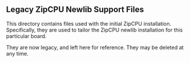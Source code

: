 ## Legacy ZipCPU Newlib Support Files

This directory contains files used with the initial ZipCPU installation.  Specifically, they are used to tailor the ZipCPU newlib installation for this particular board.

They are now legacy, and left here for reference.  They may be deleted at any
time.
